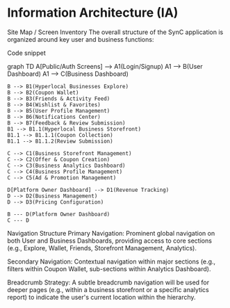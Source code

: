 # Information Architecture (IA)
Site Map / Screen Inventory
The overall structure of the SynC application is organized around key user and business functions:

Code snippet

graph TD
    A[Public/Auth Screens] --> A1(Login/Signup)
    A1 --> B(User Dashboard)
    A1 --> C(Business Dashboard)

    B --> B1(Hyperlocal Businesses Explore)
    B --> B2(Coupon Wallet)
    B --> B3(Friends & Activity Feed)
    B --> B4(Wishlist & Favorites)
    B --> B5(User Profile Management)
    B --> B6(Notifications Center)
    B --> B7(Feedback & Review Submission)
    B1 --> B1.1(Hyperlocal Business Storefront)
    B1.1 --> B1.1.1(Coupon Collection)
    B1.1 --> B1.1.2(Review Submission)

    C --> C1(Business Storefront Management)
    C --> C2(Offer & Coupon Creation)
    C --> C3(Business Analytics Dashboard)
    C --> C4(Business Profile Management)
    C --> C5(Ad & Promotion Management)

    D[Platform Owner Dashboard] --> D1(Revenue Tracking)
    D --> D2(Business Management)
    D --> D3(Pricing Configuration)

    B --- D(Platform Owner Dashboard)
    C --- D
Navigation Structure
Primary Navigation: Prominent global navigation on both User and Business Dashboards, providing access to core sections (e.g., Explore, Wallet, Friends, Storefront Management, Analytics).

Secondary Navigation: Contextual navigation within major sections (e.g., filters within Coupon Wallet, sub-sections within Analytics Dashboard).

Breadcrumb Strategy: A subtle breadcrumb navigation will be used for deeper pages (e.g., within a business storefront or a specific analytics report) to indicate the user's current location within the hierarchy.
